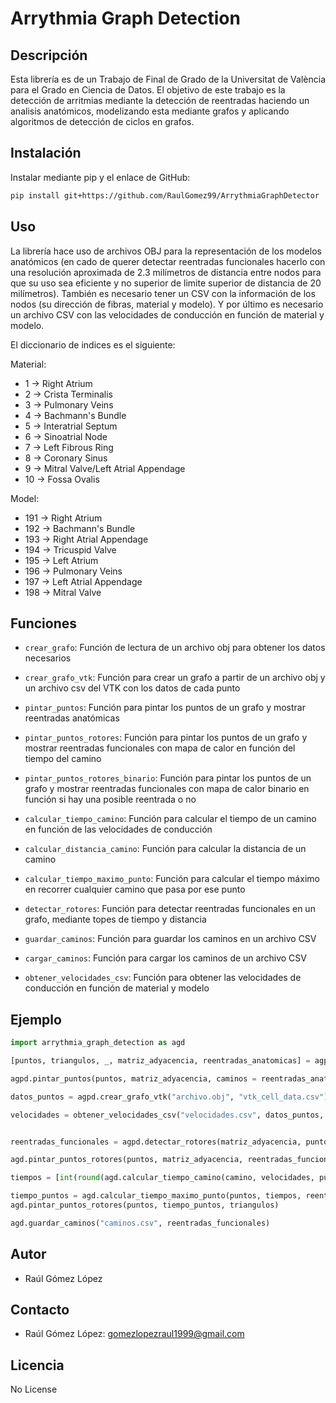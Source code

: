 # Arrythmia Graph Detection

## Descripción

Esta librería es de un Trabajo de Final de Grado de la Universitat de València para el Grado en Ciencia de Datos. El objetivo de este trabajo es la detección de arritmias mediante la detección de reentradas haciendo un analisis anatómicos, modelizando esta mediante grafos y aplicando algoritmos de detección de ciclos en grafos.

## Instalación

Instalar mediante pip y el enlace de GitHub:

```bash
pip install git+https://github.com/RaulGomez99/ArrythmiaGraphDetector
```

## Uso

La librería hace uso de archivos OBJ para la representación de los modelos anatómicos (en cado de querer detectar reentradas funcionales hacerlo con una resolución aproximada de 2.3 milímetros de distancia entre nodos para que su uso sea eficiente y no superior de limite superior de distancia de 20 milímetros). También es necesario tener un CSV con la información de los nodos (su dirección de fibras, material y modelo). Y por último es necesario un archivo CSV con las velocidades de conducción en función de material y modelo.

El diccionario de indices es el siguiente:

 Material:
 - 1 -> Right Atrium
- 2 -> Crista Terminalis
- 3 -> Pulmonary Veins
- 4 -> Bachmann's Bundle
- 5 -> Interatrial Septum
- 6 -> Sinoatrial Node
- 7 -> Left Fibrous Ring
- 8 -> Coronary Sinus
- 9 -> Mitral Valve/Left Atrial Appendage
- 10 -> Fossa Ovalis

Model:
- 191 -> Right Atrium
- 192 -> Bachmann's Bundle
- 193 -> Right Atrial Appendage
- 194 -> Tricuspid Valve
- 195 -> Left Atrium
- 196 -> Pulmonary Veins
- 197 -> Left Atrial Appendage
- 198 -> Mitral Valve


## Funciones

- `crear_grafo`: Función de lectura de un archivo obj para obtener los datos necesarios

- `crear_grafo_vtk`: Función para crear un grafo a partir de un archivo obj y un archivo csv del VTK con los datos de cada punto

- `pintar_puntos`: Función para pintar los puntos de un grafo y mostrar reentradas anatómicas

- `pintar_puntos_rotores`: Función para pintar los puntos de un grafo y mostrar reentradas funcionales con mapa de calor en función del tiempo del camino

- `pintar_puntos_rotores_binario`: Función para pintar los puntos de un grafo y mostrar reentradas funcionales con mapa de calor binario en función si hay una posible reentrada o no

- `calcular_tiempo_camino`: Función para calcular el tiempo de un camino en función de las velocidades de conducción

- `calcular_distancia_camino`: Función para calcular la distancia de un camino

- `calcular_tiempo_maximo_punto`: Función para calcular el tiempo máximo en recorrer cualquier camino que pasa por ese punto

- `detectar_rotores`: Función para detectar reentradas funcionales en un grafo, mediante topes de tiempo y distancia

- `guardar_caminos`: Función para guardar los caminos en un archivo CSV

- `cargar_caminos`: Función para cargar los caminos de un archivo CSV

- `obtener_velocidades_csv`: Función para obtener las velocidades de conducción en función de material y modelo

## Ejemplo

```python
import arrythmia_graph_detection as agd

[puntos, triangulos, _, matriz_adyacencia, reentradas_anatomicas] = agpd.crear_grafo("archivo.obj")

agpd.pintar_puntos(puntos, matriz_adyacencia, caminos = reentradas_anatomicas, show_index = False)

datos_puntos = agpd.crear_grafo_vtk("archivo.obj", "vtk_cell_data.csv")

velocidades = obtener_velocidades_csv("velocidades.csv", datos_puntos, 1)


reentradas_funcionales = agpd.detectar_rotores(matriz_adyacencia, puntos, velocidades, limites_espacio = [12, 20], limites_tiempo = [120, 99999])

agd.pintar_puntos_rotores(puntos, matriz_adyacencia, reentradas_funcionales, show_index = False)

tiempos = [int(round(agd.calcular_tiempo_camino(camino, velocidades, puntos)*1000)) for camino in reentradas_funcionales]

tiempo_puntos = agd.calcular_tiempo_maximo_punto(puntos, tiempos, reentradas_funcionales)
agd.pintar_puntos_rotores(puntos, tiempo_puntos, triangulos)

agd.guardar_caminos("caminos.csv", reentradas_funcionales)
```
## Autor

- Raúl Gómez López

## Contacto

- Raúl Gómez López: gomezlopezraul1999@gmail.com

## Licencia

 No License